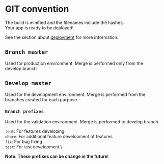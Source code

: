 # GIT convention

The build is minified and the filenames include the hashes.\
Your app is ready to be deployed!

See the section about [deployment](https://facebook.github.io/create-react-app/docs/deployment) for more information.

## `Branch master`

Used for production environment. Merge is performed only from the develop branch

## `Develop master`

Used for the development environment. Merge is performed from the branches created for each purpose.

### `Branch prefixes`

Used for the validation environment. Merge is performed to develop branch.

`feat`: For features developing \
`chore`: For additional feature development of features \
`fix`: For bug fixing \
`test`: For test development \

**Note: These prefixes can be change in the future!**
